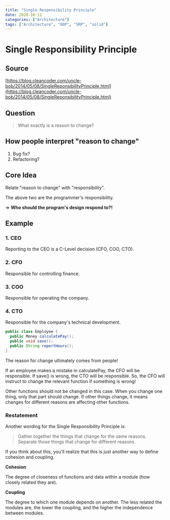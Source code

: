 ```yaml
---
title: "Single Responsibility Principle"
date: 2020-10-11
categories: ["Architecture"]
tags: ["Architecture", "OOP", "SRP", "solid"]
---
```


# Single Responsibility Principle

## Source

[https://blog.cleancoder.com/uncle-bob/2014/05/08/SingleReponsibilityPrinciple.html](https://blog.cleancoder.com/uncle-bob/2014/05/08/SingleReponsibilityPrinciple.html)

## Question

> What exactly is a reason to change?

## How people interpret "reason to change"

1. Bug fix?
2. Refactoring?

## Core Idea

Relate "reason to change" with "responsibility".

The above two are the programmer's responsibility.

=> **Who should the program's design respond to?!**

## Example

### 1. CEO
Reporting to the CEO is a C-Level decision (CFO, COO, CTO).

### 2. CFO
Responsible for controlling finance.

### 3. COO
Responsible for operating the company.

### 4. CTO
Responsible for the company's technical development.

```java
public class Employee {
  public Money calculatePay();
  public void save();
  public String reportHours();
}
```

The reason for change ultimately comes from people!

If an employee makes a mistake in calculatePay, the CFO will be responsible. If save() is wrong, the CTO will be responsible. So, the CFO will instruct to change the relevant function if something is wrong!

Other functions should not be changed in this case. When you change one thing, only that part should change. If other things change, it means changes for different reasons are affecting other functions.

### Restatement

Another wording for the Single Responsibility Principle is:

> Gather together the things that change for the same reasons. Separate those things that change for different reasons.

If you think about this, you'll realize that this is just another way to define cohesion and coupling.

**Cohesion**

The degree of closeness of functions and data within a module (how closely related they are).

**Coupling**

The degree to which one module depends on another. The less related the modules are, the lower the coupling, and the higher the independence between modules. 